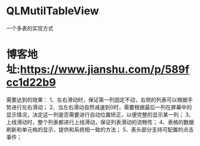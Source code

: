 # QLMutilTableView

一个多表的实现方式

# 博客地址:https://www.jianshu.com/p/589fcc1d22b9

需要达到的效果：
1、左右滑动时，保证第一列固定不动，右侧的列表可以根据手势进行左右滑动；
2、当左右滑动自然减速到0时，需要根据最后一列在屏幕中的显示情况，决定这一列是否需要进行自动位置矫正，以便完整的显示某一列；
3、上线滑动时，整个列表都进行上线滑动，保证列表滑动的流畅性；
4、表格的数据刷新和单元格的显示，提供和系统相一致的方法；
5、表头部分支持可配置的点击事件；
